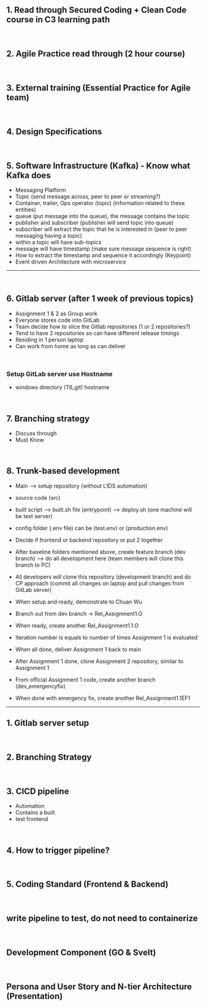 <!-- C3 Specialization Track -->

## 1. Read through Secured Coding + Clean Code course in C3 learning path 

&nbsp;

## 2. Agile Practice read through (2 hour course)

&nbsp;

## 3. External training (Essential Practice for Agile team)

&nbsp;

## 4. Design Specifications

&nbsp;

## 5. Software Infrastructure (Kafka) - Know what Kafka does 
 - Messaging Platform
 - Topic (send message across, peer to peer or streaming?)
 - Container, trailer, Ops operator (topic) (information related to these entities)
 - queue (put message into the queue), the message contains the topic
 - publisher and subscriber (publisher will send topic into queue)
 - subscriber will extract the topic that he is interested in (peer to peer messaging having a topic)
 - within a topic will have sub-topics
 - message will have timestamp (make sure message sequence is right)
 - How to extract the timestamp and sequence it accordingly (Keypoint)
 - Event driven Architecture with microservice 

---
&nbsp;

## 6. Gitlab server (after 1 week of previous topics)
 - Assignment 1 & 2 as Group work 
 - Everyone stores code into GitLab
 - Team decide how to slice the Gitlab repositories (1 or 2 repositories?)
 - Tend to have 2 repositories so can have different release timings 
 - Residing in 1 person laptop
 - Can work from home as long as can deliver

&nbsp;

 ### Setup GitLab server use Hostname
  - windows directory (T6_git) hostname

&nbsp;

## 7. Branching strategy 
 - Discuss through
 - Must Know

&nbsp;

## 8. Trunk-based development
 - Main --> setup repository (without L1DS automation)
 - source code (src)
 - built script --> built.sh file (entrypoint)
                --> deploy.sh (one machine will be test server)
 - config folder (.env file) can be (test.env) or (production.env)

 - Decide if frontend or backend repository or put 2 together

 - After baseline folders mentioned above, create feature branch (dev branch) --> do all development here (team members will clone this branch to PC)
 - All developers will clone this repository (development branch) and do CP approach (commit all changes on laptop and pull changes from GitLab server)

 - When setup and ready, demonstrate to Chuan Wu 
 - Branch out from dev branch -> Rel_Assignment1.O

 - When ready, create another Rel_Assignment1.1.O 
 - Iteration number is equals to number of times Assignment 1 is evaluated 
 - When all done, deliver Assignment 1 back to main

 - After Assignment 1 done, clone Assignment 2 repository, similar to Assignment 1 
 - From official Assignment 1 code, create another branch (dev_emergencyfix)
 - When done with emergency fix, create another Rel_Assignment1.1EF1

---

 ## 1. Gitlab server setup 

 &nbsp;

 ## 2. Branching Strategy

&nbsp;

 ## 3. CICD pipeline
 - Automation
 - Contains a built
 - test frontend 

&nbsp;

## 4. How to trigger pipeline? 

&nbsp;

## 5. Coding Standard (Frontend & Backend)

&nbsp;

## write pipeline to test, do not need to containerize 

&nbsp;

## Development Component (GO & Svelt)

&nbsp;

## Persona and User Story and N-tier Architecture (Presentation)

